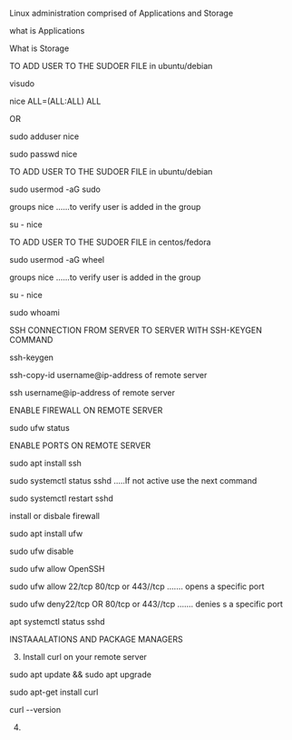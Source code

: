
Linux administration comprised of Applications and Storage

what is Applications

What is Storage 





TO ADD USER TO THE SUDOER FILE in ubuntu/debian

visudo

nice ALL=(ALL:ALL) ALL

OR 

sudo adduser nice

sudo passwd nice



TO ADD USER TO THE SUDOER FILE in ubuntu/debian

sudo usermod -aG sudo <username>

groups nice      ......to verify user is added in the group

su - nice





TO ADD USER TO THE SUDOER FILE in centos/fedora

sudo usermod -aG wheel <username>

groups nice      ......to verify user is added in the group

su - nice

sudo whoami





SSH CONNECTION FROM SERVER TO SERVER WITH SSH-KEYGEN COMMAND 

ssh-keygen

ssh-copy-id username@ip-address of remote server

ssh username@ip-address of remote server





ENABLE FIREWALL ON REMOTE SERVER

sudo ufw status



ENABLE PORTS ON REMOTE SERVER

sudo apt install ssh

sudo systemctl status sshd         .....If not active use the next command

sudo systemctl restart sshd



install or disbale firewall 

sudo apt install ufw

sudo ufw disable 

sudo ufw allow OpenSSH

sudo ufw allow 22/tcp  80/tcp   or 443//tcp        ....... opens a specific port

sudo ufw deny22/tcp   OR  80/tcp    or 443//tcp        ....... denies s a specific port



apt systemctl status sshd 



INSTAAALATIONS AND PACKAGE MANAGERS 

3. Install curl on your remote server

sudo apt update && sudo apt upgrade

sudo apt-get install curl

curl --version



4. 











